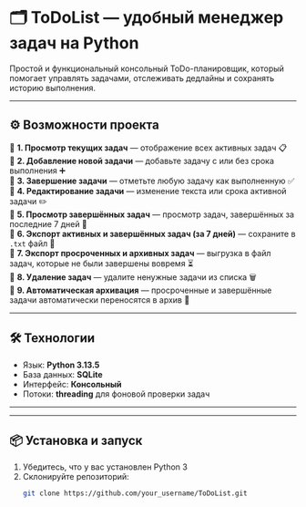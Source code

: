 # 🗂️ ToDoList — удобный менеджер задач на Python

Простой и функциональный консольный ToDo-планировщик, который помогает управлять задачами, отслеживать дедлайны и сохранять историю выполнения.

---

## ⚙️ Возможности проекта

🔹 **1. Просмотр текущих задач** — отображение всех активных задач 📋  
🔹 **2. Добавление новой задачи** — добавьте задачу с или без срока выполнения ➕  
🔹 **3. Завершение задачи** — отметьте любую задачу как выполненную ✅  
🔹 **4. Редактирование задачи** — изменение текста или срока активной задачи ✏️  
🔹 **5. Просмотр завершённых задач** — просмотр задач, завершённых за последние 7 дней 🎉  
🔹 **6. Экспорт активных и завершённых задач (за 7 дней)** — сохраните в `.txt` файл 📝  
🔹 **7. Экспорт просроченных и архивных задач** — выгрузка в файл задач, которые не были завершены вовремя ⏳  
🔹 **8. Удаление задач** — удалите ненужные задачи из списка 🗑️  
🔹 **9. Автоматическая архивация** — просроченные и завершённые задачи автоматически переносятся в архив 💾

---

## 🛠️ Технологии

- Язык: **Python 3.13.5**
- База данных: **SQLite**
- Интерфейс: **Консольный**
- Потоки: **threading** для фоновой проверки задач

---


---

## 📦 Установка и запуск

1. Убедитесь, что у вас установлен Python 3  
2. Склонируйте репозиторий:
   ```bash
   git clone https://github.com/your_username/ToDoList.git


